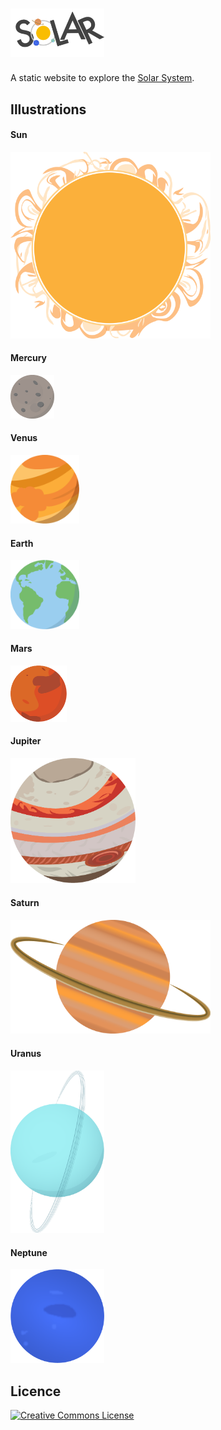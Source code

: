 # [<img alt="logo" src="images/illustrations/solar_logo_black.png" width="150">](http://zer0rei.github.io/solar/)

A static website to explore the [Solar System](http://zer0rei.github.io/solar/).

## Illustrations

#### Sun
<img alt="sun" src="images/illustrations/sun_illustration.png" width="320">

#### Mercury
<img alt="mercury" src="images/illustrations/mercury_illustration.png" width="70">

#### Venus
<img alt="venus" src="images/illustrations/venus_illustration.png" width="110">

#### Earth
<img alt="earth" src="images/illustrations/earth_illustration.png" width="110">

#### Mars
<img alt="mars" src="images/illustrations/mars_illustration.png" width="90">

#### Jupiter
<img alt="jupiter" src="images/illustrations/jupiter_illustration.png" width="200">

#### Saturn
<img alt="saturn" src="images/illustrations/saturn_illustration.png" width="320">

#### Uranus
<img alt="uranus" src="images/illustrations/uranus_illustration.png" width="150">

#### Neptune
<img alt="neptune" src="images/illustrations/neptune_illustration.png" width="150">

## Licence
<a rel="license" href="http://creativecommons.org/licenses/by-sa/4.0/"><img alt="Creative Commons License" style="border-width:0" src="https://i.creativecommons.org/l/by-sa/4.0/88x31.png" /></a>
